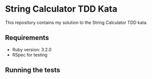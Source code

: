 # String Calculator TDD Kata

This repository contains my solution to the String Calculator TDD kata.

## Requirements

- Ruby version: 3.2.0
- RSpec for testing

## Running the tests
